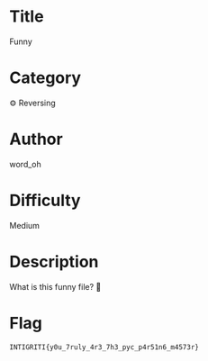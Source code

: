 # Title

Funny

# Category

⚙️ Reversing

# Author

word_oh

# Difficulty

Medium

# Description

What is this funny file? 🤪

# Flag

`INTIGRITI{y0u_7ruly_4r3_7h3_pyc_p4r51n6_m4573r}`
